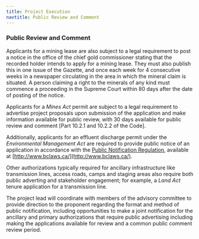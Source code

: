 ```yaml
---
title: Project Execution
navtitle: Public Review and Comment
---
```

### Public Review and Comment

Applicants for a mining lease are also subject to a legal requirement to post a notice in the office of the chief gold commissioner stating that the recorded holder intends to apply for a mining lease. They must also publish this in one issue of the Gazette, and once each week for 4 consecutive weeks in a newspaper circulating in the area in which the mineral claim is situated. A person claiming a right to the minerals of any kind must commence a proceeding in the Supreme Court within 80 days after the date of posting of the notice.

Applicants for a _Mines Act_ permit are subject to a legal requirement to advertise project proposals upon submission of the application and make information available for public review, with 30 days available for public review and comment [Part 10.2.1 and 10.2.2 of the Code].

Additionally, applicants for an effluent discharge permit under the _Environmental Management Act_ are required to provide public notice of an application in accordance with the [Public Notification Regulation](http://www.bclaws.ca/civix/document/id/complete/statreg/202_94), available at [http://www.bclaws.ca/](http://www.bclaws.ca/).

Other authorizations typically required for ancillary infrastructure like transmission lines, access roads, camps and staging areas also require both public adverting and stakeholder engagement; for example, a _Land Act_ tenure application for a transmission line.

The project lead will coordinate with members of the advisory committee to provide direction to the proponent regarding the format and method of public notification, including opportunities to make a joint notification for the ancillary and primary authorizations that require public advertising including making the applications available for review and a common public comment review period.

